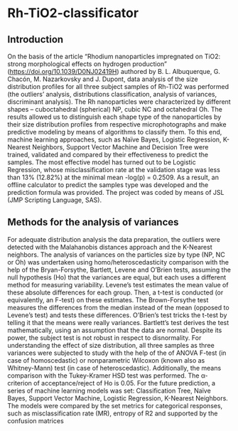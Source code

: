 # Rh-TiO2-classificator

## Introduction

On the basis of the article “Rhodium nanoparticles impregnated on TiO2: strong morphological effects on hydrogen production” (https://doi.org/10.1039/D0NJ02419H) authored by B. L. Albuquerque, G. Chacón, M. Nazarkovsky and J. Dupont, data analysis of the size distribution profiles for all three subject samples of Rh-TiO2 was performed (the outliers’ analysis, distributions classification, analysis of variances, discriminant analysis). The Rh nanoparticles were characterized by different shapes – cuboctahedral (spherical) NP, cubic NC and octahedral Oh. The results allowed us to distinguish each shape type of the nanoparticles by their size distribution profiles from respective microphotographs and make predictive modeling by means of algorithms to classify them. To this end, machine learning approaches, such as Naïve Bayes, Logistic Regression, K-Nearest Neighbors, Support Vector Machine and Decision Tree were trained, validated and compared by their effectiveness to predict the samples. The most effective model has turned out to be Logistic Regression, whose misclassification rate at the validation stage was less than 13% (12.82%) at the minimal mean -log(p) = 0.2509. As a result, an offline calculator to predict the samples type was developed and the prediction formula was provided. The project was coded by means of JSL (JMP Scripting Language, SAS).

## Methods for the analysis of variances

For adequate distribution analysis the data preparation, the outliers were detected with the Malahanobis distances approach and the K-Nearest neighbors. 
The analysis of variances on the particles size by type (NP, NC or Oh) was undertaken using homo/heteroscedasticity comparison with the help of the Bryan-Forsythe, Bartlett, Levene and O’Brien tests, assuming the null hypothesis (Ho) that the variances are equal, but each uses a different method for measuring variability. Levene’s test estimates the mean value of these absolute differences for each group. Then, a t-test is conducted (or equivalently, an F-test) on these estimates. The Brown-Forsythe test measures the differences from the median instead of the mean (opposed to Levene’s test) and tests these differences. O’Brien’s test tricks the t-test by telling it that the means were really variances. Bartlett’s test derives the test mathematically, using an assumption that the data are normal. Despite its power, the subject test is not robust in respect to disnormality. 
For understanding the effect of size distribution, all three samples as three variances were subjected to study with the help of the of ANOVA F-test (in case of homoscedastic) or nonparametric Wilcoxon (known also as Whitney-Mann) test (in case of heteroscedastic). 
Additionally, the means comparison with the Tukey-Kramer HSD test was performed. The α-criterion of acceptance/reject of Ho is 0.05. 
For the future prediction, a series of machine learning models was set: Classification Tree, Naïve Bayes, Support Vector Machine, Logistic Regression, K-Nearest Neighbors. The models were compared by the set metrics for categorical responses, such as misclassification rate (MR), entropy of R2 and supported by the confusion matrices






